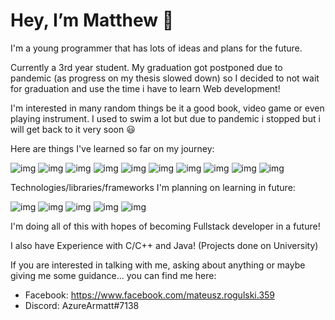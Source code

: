 # Hey, I’m Matthew :wave: 
I'm a young programmer that has lots of ideas and plans for the future.

Currently a 3rd year student. My graduation got postponed due to pandemic (as progress on my thesis slowed down) so I decided to not wait for graduation and use the time i have to learn Web development!

I'm interested in many random things be it a good book, video game or even playing instrument. 
I used to swim a lot but due to pandemic i stopped but i will get back to it very soon :smiley:

Here are things I've learned so far on my journey:

   ![img](https://img.shields.io/static/v1?label=HTML&message=&nbsp;&color=orange)
   ![img](https://img.shields.io/static/v1?label=CSS&message=&nbsp;&color=informational)
   ![img](https://img.shields.io/static/v1?label=Sass&message=&nbsp;&color=ff69b4)
   ![img](https://img.shields.io/static/v1?label=JavaScript&message=&nbsp;&color=yellow)
   ![img](https://img.shields.io/static/v1?label=NPM&message=&nbsp;&color=red)
   ![img](https://img.shields.io/static/v1?label=JQuery&message=&nbsp;&color=lightgrey)
   ![img](https://img.shields.io/static/v1?label=Bootstrap&message=&nbsp;&color=blueviolet)
   ![img](https://img.shields.io/static/v1?label=React&message=&nbsp;&color=9cf)
   ![img](https://img.shields.io/static/v1?label=Redux&message=&nbsp;&color=9cf)
   ![img](https://img.shields.io/static/v1?label=React-Router&message=&nbsp;&color=9cf)
   
Technologies/libraries/frameworks I'm planning on learning in future:
   
   ![img](https://img.shields.io/static/v1?label=Next.js&message=&nbsp;&color=lightgrey)
   ![img](https://img.shields.io/static/v1?label=Node.js&message=&nbsp;&color=brightgreen)
   ![img](https://img.shields.io/static/v1?label=Express&message=&nbsp;&color=lightgrey)
   ![img](https://img.shields.io/static/v1?label=MongoDB&message=&nbsp;&color=inactive)
   ![img](https://img.shields.io/static/v1?label=Salesforce&message=&nbsp;&color=informational)

I'm doing all of this with hopes of becoming Fullstack developer in a future!

I also have Experience with C/C++ and Java! (Projects done on University)

If you are interested in talking with me, asking about anything or maybe giving me some guidance... you can find me here:

  - Facebook: https://www.facebook.com/mateusz.rogulski.359
  - Discord: AzureArmatt#7138


<!---
AzureArmatt/AzureArmatt is a ✨ special ✨ repository because its `README.md` (this file) appears on your GitHub profile.
You can click the Preview link to take a look at your changes.
--->
